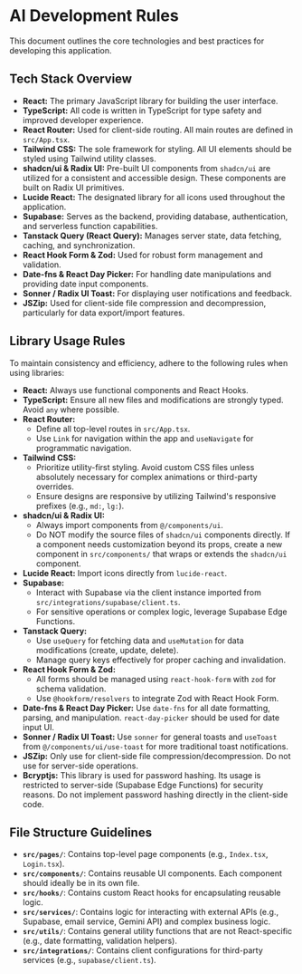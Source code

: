 # AI Development Rules

This document outlines the core technologies and best practices for developing this application.

## Tech Stack Overview

*   **React:** The primary JavaScript library for building the user interface.
*   **TypeScript:** All code is written in TypeScript for type safety and improved developer experience.
*   **React Router:** Used for client-side routing. All main routes are defined in `src/App.tsx`.
*   **Tailwind CSS:** The sole framework for styling. All UI elements should be styled using Tailwind utility classes.
*   **shadcn/ui & Radix UI:** Pre-built UI components from `shadcn/ui` are utilized for a consistent and accessible design. These components are built on Radix UI primitives.
*   **Lucide React:** The designated library for all icons used throughout the application.
*   **Supabase:** Serves as the backend, providing database, authentication, and serverless function capabilities.
*   **Tanstack Query (React Query):** Manages server state, data fetching, caching, and synchronization.
*   **React Hook Form & Zod:** Used for robust form management and validation.
*   **Date-fns & React Day Picker:** For handling date manipulations and providing date input components.
*   **Sonner / Radix UI Toast:** For displaying user notifications and feedback.
*   **JSZip:** Used for client-side file compression and decompression, particularly for data export/import features.

## Library Usage Rules

To maintain consistency and efficiency, adhere to the following rules when using libraries:

*   **React:** Always use functional components and React Hooks.
*   **TypeScript:** Ensure all new files and modifications are strongly typed. Avoid `any` where possible.
*   **React Router:**
    *   Define all top-level routes in `src/App.tsx`.
    *   Use `Link` for navigation within the app and `useNavigate` for programmatic navigation.
*   **Tailwind CSS:**
    *   Prioritize utility-first styling. Avoid custom CSS files unless absolutely necessary for complex animations or third-party overrides.
    *   Ensure designs are responsive by utilizing Tailwind's responsive prefixes (e.g., `md:`, `lg:`).
*   **shadcn/ui & Radix UI:**
    *   Always import components from `@/components/ui`.
    *   Do NOT modify the source files of `shadcn/ui` components directly. If a component needs customization beyond its props, create a new component in `src/components/` that wraps or extends the `shadcn/ui` component.
*   **Lucide React:** Import icons directly from `lucide-react`.
*   **Supabase:**
    *   Interact with Supabase via the client instance imported from `src/integrations/supabase/client.ts`.
    *   For sensitive operations or complex logic, leverage Supabase Edge Functions.
*   **Tanstack Query:**
    *   Use `useQuery` for fetching data and `useMutation` for data modifications (create, update, delete).
    *   Manage query keys effectively for proper caching and invalidation.
*   **React Hook Form & Zod:**
    *   All forms should be managed using `react-hook-form` with `zod` for schema validation.
    *   Use `@hookform/resolvers` to integrate Zod with React Hook Form.
*   **Date-fns & React Day Picker:** Use `date-fns` for all date formatting, parsing, and manipulation. `react-day-picker` should be used for date input UI.
*   **Sonner / Radix UI Toast:** Use `sonner` for general toasts and `useToast` from `@/components/ui/use-toast` for more traditional toast notifications.
*   **JSZip:** Only use for client-side file compression/decompression. Do not use for server-side operations.
*   **Bcryptjs:** This library is used for password hashing. Its usage is restricted to server-side (Supabase Edge Functions) for security reasons. Do not implement password hashing directly in the client-side code.

## File Structure Guidelines

*   **`src/pages/`**: Contains top-level page components (e.g., `Index.tsx`, `Login.tsx`).
*   **`src/components/`**: Contains reusable UI components. Each component should ideally be in its own file.
*   **`src/hooks/`**: Contains custom React hooks for encapsulating reusable logic.
*   **`src/services/`**: Contains logic for interacting with external APIs (e.g., Supabase, email service, Gemini API) and complex business logic.
*   **`src/utils/`**: Contains general utility functions that are not React-specific (e.g., date formatting, validation helpers).
*   **`src/integrations/`**: Contains client configurations for third-party services (e.g., `supabase/client.ts`).